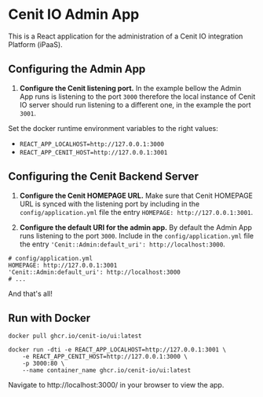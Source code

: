 
# Cenit IO Admin App

This is a React application for the administration of a Cenit IO integration Platform (iPaaS).

## Configuring the Admin App 

1. **Configure the Cenit listening port.** In the example bellow the Admin App runs is listening to the port `3000` therefore the local
instance of Cenit IO server should run listening to a different one, in the example the port `3001`. 

Set the docker runtime environment variables to the right values:
- `REACT_APP_LOCALHOST=http://127.0.0.1:3000`
- `REACT_APP_CENIT_HOST=http://127.0.0.1:3001`


## Configuring the Cenit Backend Server


1. **Configure the Cenit HOMEPAGE URL.** Make sure that Cenit HOMEPAGE URL is synced with the listening port by including
in the `config/application.yml` file the entry `HOMEPAGE: http://127.0.0.1:3001`.

2. **Configure the default URI for the admin app.** By default the Admin App runs listening to the port `3000`.
Include in the `config/application.yml` file the entry `'Cenit::Admin:default_uri': http://localhost:3000`.

```
# config/application.yml
HOMEPAGE: http://127.0.0.1:3001
'Cenit::Admin:default_uri': http://localhost:3000
# ...
```

And that's all!
## Run with Docker


`docker pull ghcr.io/cenit-io/ui:latest`

```
docker run -dti -e REACT_APP_LOCALHOST=http://127.0.0.1:3001 \
    -e REACT_APP_CENIT_HOST=http://127.0.0.1:3000 \
    -p 3000:80 \
    --name container_name ghcr.io/cenit-io/ui:latest
```
Navigate to http://localhost:3000/ in your browser to view the app.
